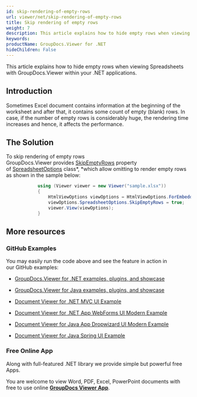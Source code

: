 ```yaml
---
id: skip-rendering-of-empty-rows
url: viewer/net/skip-rendering-of-empty-rows
title: Skip rendering of empty rows
weight: 7
description: This article explains how to hide empty rows when viewing Spreadsheets with GroupDocs.Viewer within your .NET applications.
keywords: 
productName: GroupDocs.Viewer for .NET
hideChildren: False
---
```

This article explains how to hide empty rows when viewing Spreadsheets with GroupDocs.Viewer within your .NET applications.

## Introduction

Sometimes Excel document contains information at the beginning of the worksheet and after that, it contains some count of empty (blank) rows. In case, if the number of empty rows is considerably huge, the rendering time increases and hence, it affects the performance. 

## The Solution

To skip rendering of empty rows GroupDocs.Viewer provides [SkipEmptyRows](https://apireference.groupdocs.com/net/viewer/groupdocs.viewer.options/spreadsheetoptions/properties/skipemptyrows) property of [SpreadsheetOptions](https://apireference.groupdocs.com/net/viewer/groupdocs.viewer.options/spreadsheetoptions) class*, *which allow omitting to render empty rows as shown in the sample below:

```csharp
			using (Viewer viewer = new Viewer("sample.xlsx"))
            {
                HtmlViewOptions viewOptions = HtmlViewOptions.ForEmbeddedResources();
                viewOptions.SpreadsheetOptions.SkipEmptyRows = true;
                viewer.View(viewOptions);
            }
```

## More resources

### GitHub Examples

You may easily run the code above and see the feature in action in our GitHub examples:

*   [GroupDocs.Viewer for .NET examples, plugins, and showcase](https://github.com/groupdocs-viewer/GroupDocs.Viewer-for-.NET)
    
*   [GroupDocs.Viewer for Java examples, plugins, and showcase](https://github.com/groupdocs-viewer/GroupDocs.Viewer-for-Java)
    
*   [Document Viewer for .NET MVC UI Example](https://github.com/groupdocs-viewer/GroupDocs.Viewer-for-.NET-MVC) 
    
*   [Document Viewer for .NET App WebForms UI Modern Example](https://github.com/groupdocs-viewer/GroupDocs.Viewer-for-.NET-WebForms)
    
*   [Document Viewer for Java App Dropwizard UI Modern Example](https://github.com/groupdocs-viewer/GroupDocs.Viewer-for-Java-Dropwizard)
    
*   [Document Viewer for Java Spring UI Example](https://github.com/groupdocs-viewer/GroupDocs.Viewer-for-Java-Spring)
    

### Free Online App

Along with full-featured .NET library we provide simple but powerful free Apps.

You are welcome to view Word, PDF, Excel, PowerPoint documents with free to use online **[GroupDocs Viewer App](https://products.groupdocs.app/viewer)**.
